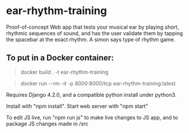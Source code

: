 # ear-rhythm-training


Proof-of-concept Web app that tests your musical ear by playing short, rhythmic sequences of sound, and has the user validate them by tapping the spacebar at the exact rhythm. A simon says type of rhythm game.

## To put in a Docker container:

> docker build . -t ear-rhythm-training

> docker run --rm -it -p 8000:8000/tcp ear-rhythm-training:latest

Requires Django 4.2.0, and a compatible python install under python3.

Install with "npm install". Start web server with "npm start"

To edit JS live, run "npm run js" to make live changes to JS app, and to package JS changes made in /src




